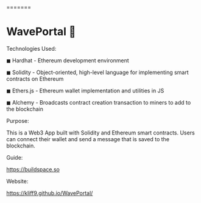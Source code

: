 
=======
# WavePortal 👋

Technologies Used:

◼ Hardhat - Ethereum development environment

◼ Solidity - Object-oriented, high-level language for implementing smart contracts on Ethereum

◼ Ethers.js - Ethereum wallet implementation and utilities in JS

◼ Alchemy - Broadcasts contract creation transaction to miners to add to the blockchain


Purpose:

This is a Web3 App built with Solidity and Ethereum smart contracts. Users can connect their wallet and send a message that is saved to the blockchain.


Guide:

https://buildspace.so

Website: 

https://kliff9.github.io/WavePortal/

